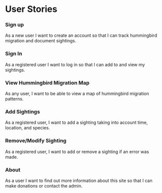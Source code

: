 # User Stories


### Sign up

As a new user I want to create an account so that I can track hummingbird migration and document sightings.

### Sign In

As a registered user I want to log in so that I can add to and view my sightings.

### View Hummingbird Migration Map

As any user, I want to be able to view a map of hummingbird migration patterns.

### Add Sightings

As a registered user, I want to add a sighting taking into account time, location, and species.

### Remove/Modify Sighting

As a registered user, I want to add or remove a sighting if an error was made.

### About

As a user I want to find out more information about this site so that I can make donations or contact the admin.



